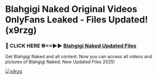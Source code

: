 # Blahgigi Naked Original Videos 0nlyFans Leaked - Files Updated! (x9rzg)

<h3>🔴 CLICK HERE 🌐==►► <a href="https://tinyurl.com/yckcrads" rel="nofollow">Blahgigi Naked Updated Files</a></h3>

Get Blahgigi Naked and all content. Now you can access all videos and pictures of Blahgigi Naked. New Updated Files 2025!

[![x9rzg](https://i.imgur.com/hpKpOFt.gif)](https://tinyurl.com/yckcrads)
